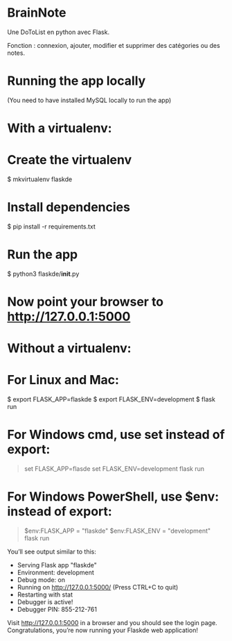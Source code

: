 # BrainNote

Une DoToList en python avec Flask.

Fonction : connexion, ajouter, modifier et supprimer des catégories ou des notes.

# Running the app locally
(You need to have installed MySQL locally to run the app)

# With a virtualenv:

# Create the virtualenv
$ mkvirtualenv flaskde
# Install dependencies
$ pip install -r requirements.txt
# Run the app
$ python3 flaskde/__init__.py
# Now point your browser to http://127.0.0.1:5000

# Without a virtualenv:

# For Linux and Mac:
$ export FLASK_APP=flaskde
$ export FLASK_ENV=development
$ flask run

# For Windows cmd, use set instead of export:
> set FLASK_APP=flasde
> set FLASK_ENV=development
> flask run

# For Windows PowerShell, use $env: instead of export:
> $env:FLASK_APP = "flaskde"
> $env:FLASK_ENV = "development"
> flask run

You’ll see output similar to this:

* Serving Flask app "flaskde"
* Environment: development
* Debug mode: on
* Running on http://127.0.0.1:5000/ (Press CTRL+C to quit)
* Restarting with stat
* Debugger is active!
* Debugger PIN: 855-212-761

Visit http://127.0.0.1:5000 in a browser and you should see the login page. Congratulations, you’re now running your Flaskde web application!
